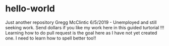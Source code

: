 # hello-world
Just another repository
Gregg McClintic 
6/5/2019 - Unemployed and still seeking work. 
Send dollars if you like my work here in this guided turtorial !!!
Learning how to do pull request is the goal here as I have not yet created one. 
I need to learn how to spell better too!!
